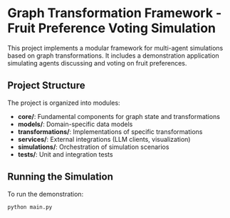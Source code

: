 # Graph Transformation Framework - Fruit Preference Voting Simulation

This project implements a modular framework for multi-agent simulations based on graph transformations. It includes a demonstration application simulating agents discussing and voting on fruit preferences.

## Project Structure

The project is organized into modules:

- **core/**: Fundamental components for graph state and transformations
- **models/**: Domain-specific data models 
- **transformations/**: Implementations of specific transformations
- **services/**: External integrations (LLM clients, visualization)
- **simulations/**: Orchestration of simulation scenarios
- **tests/**: Unit and integration tests

## Running the Simulation

To run the demonstration:

```bash
python main.py